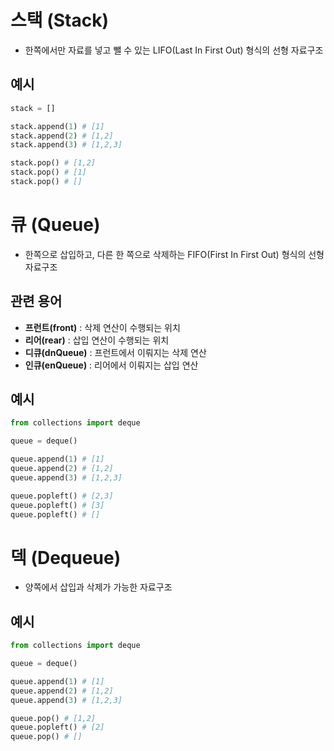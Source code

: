 # 스택 (Stack)

- 한쪽에서만 자료를 넣고 뺄 수 있는 LIFO(Last In First Out) 형식의 선형 자료구조

## 예시

```python
stack = []

stack.append(1) # [1]
stack.append(2) # [1,2]
stack.append(3) # [1,2,3]

stack.pop() # [1,2]
stack.pop() # [1]
stack.pop() # []
```

# 큐 (Queue)

- 한쪽으로 삽입하고, 다른 한 쪽으로 삭제하는 FIFO(First In First Out) 형식의 선형 자료구조

## 관련 용어

- **프런트(front)** : 삭제 연산이 수행되는 위치
- **리어(rear)** : 삽입 연산이 수행되는 위치
- **디큐(dnQueue)** : 프런트에서 이뤄지는 삭제 연산
- **인큐(enQueue)** : 리어에서 이뤄지는 삽입 연산

## 예시

```python
from collections import deque

queue = deque()

queue.append(1) # [1]
queue.append(2) # [1,2]
queue.append(3) # [1,2,3]

queue.popleft() # [2,3]
queue.popleft() # [3]
queue.popleft() # []
```

# 덱 (Dequeue)

- 양쪽에서 삽입과 삭제가 가능한 자료구조

## 예시

```python
from collections import deque

queue = deque()

queue.append(1) # [1]
queue.append(2) # [1,2]
queue.append(3) # [1,2,3]

queue.pop() # [1,2]
queue.popleft() # [2]
queue.pop() # []
```

